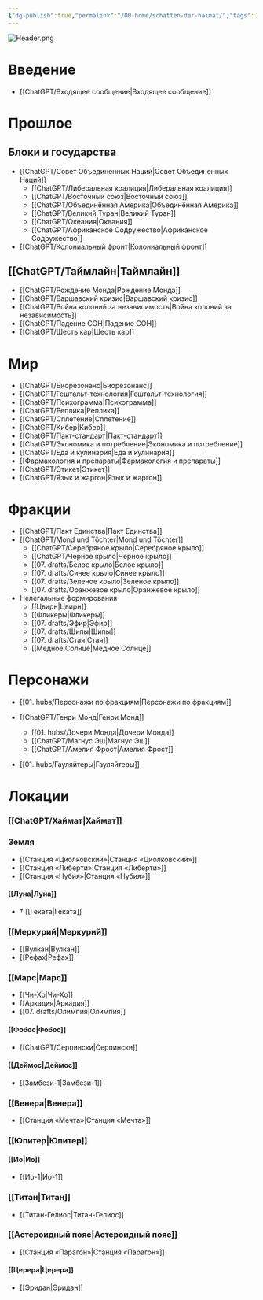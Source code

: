 ```yaml
---
{"dg-publish":true,"permalink":"/00-home/schatten-der-haimat/","tags":["#хаб","gardenEntry"]}
---
```


![Header.png](/img/user/09.%20files/Header.png)
# Введение
- [[ChatGPT/Входящее сообщение\|Входящее сообщение]]
# Прошлое
## Блоки и государства
- [[ChatGPT/Совет Объединенных Наций\|Совет Объединенных Наций]]
	- [[ChatGPT/Либеральная коалиция\|Либеральная коалиция]]
	- [[ChatGPT/Восточный союз\|Восточный союз]]
	- [[ChatGPT/Объединённая Америка\|Объединённая Америка]]
	- [[ChatGPT/Великий Туран\|Великий Туран]]
	- [[ChatGPT/Океания\|Океания]]
	- [[ChatGPT/Африканское Содружество\|Африканское Содружество]]
- [[ChatGPT/Колониальный фронт\|Колониальный фронт]]
## [[ChatGPT/Таймлайн\|Таймлайн]]
- [[ChatGPT/Рождение Монда\|Рождение Монда]]
- [[ChatGPT/Варшавский кризис\|Варшавский кризис]]
- [[ChatGPT/Война колоний за независимость\|Война колоний за независимость]]
- [[ChatGPT/Падение СОН\|Падение СОН]]
- [[ChatGPT/Шесть кар\|Шесть кар]]
# Мир
- [[ChatGPT/Биорезонанс\|Биорезонанс]]
- [[ChatGPT/Гештальт-технология\|Гештальт-технология]]
- [[ChatGPT/Психограмма\|Психограмма]]
- [[ChatGPT/Реплика\|Реплика]]
- [[ChatGPT/Сплетение\|Сплетение]]
- [[ChatGPT/Кибер\|Кибер]]
- [[ChatGPT/Пакт-стандарт\|Пакт-стандарт]]
- [[ChatGPT/Экономика и потребление\|Экономика и потребление]]
- [[ChatGPT/Еда и кулинария\|Еда и кулинария]]
- [[Фармакология и препараты\|Фармакология и препараты]]
- [[ChatGPT/Этикет\|Этикет]]
- [[ChatGPT/Язык и жаргон\|Язык и жаргон]]
# Фракции
- [[ChatGPT/Пакт Единства\|Пакт Единства]]
- [[ChatGPT/Mond und Töchter\|Mond und Töchter]]
	- [[ChatGPT/Серебряное крыло\|Серебряное крыло]]
	- [[ChatGPT/Черное крыло\|Черное крыло]]
	- [[07. drafts/Белое крыло\|Белое крыло]]
	- [[07. drafts/Синее крыло\|Синее крыло]]
	- [[07. drafts/Зеленое крыло\|Зеленое крыло]]
	- [[07. drafts/Оранжевое крыло\|Оранжевое крыло]]
- Нелегальные формирования
	- [[Цвирн\|Цвирн]]
	- [[Фликеры\|Фликеры]]
	- [[07. drafts/Эфир\|Эфир]]
	- [[07. drafts/Шипы\|Шипы]]
	- [[07. drafts/Стая\|Стая]]
	- [[Медное Солнце\|Медное Солнце]]
# Персонажи
- [[01. hubs/Персонажи по фракциям\|Персонажи по фракциям]]

- [[ChatGPT/Генри Монд\|Генри Монд]]
	- [[01. hubs/Дочери Монда\|Дочери Монда]]
	- [[ChatGPT/Магнус Эш\|Магнус Эш]]
	- [[ChatGPT/Амелия Фрост\|Амелия Фрост]]
- [[01. hubs/Гауляйтеры\|Гауляйтеры]]
# Локации
### [[ChatGPT/Хаймат\|Хаймат]]
### Земля
- [[Станция «Циолковский»\|Станция «Циолковский»]]
- [[Станция «Либерти»\|Станция «Либерти»]]
- [[Станция «Нубия»\|Станция «Нубия»]]
#### [[Луна\|Луна]]
- † [[Геката\|Геката]]
### [[Меркурий\|Меркурий]]
- [[Вулкан\|Вулкан]]
- [[Рефах\|Рефах]]
### [[Марс\|Марс]]
- [[Чи-Хо\|Чи-Хо]]
- [[Аркадия\|Аркадия]]
- [[07. drafts/Олимпия\|Олимпия]]
#### [[Фобос\|Фобос]]
- [[ChatGPT/Серпински\|Серпински]]
#### [[Деймос\|Деймос]]
- [[Замбези-1\|Замбези-1]]
### [[Венера\|Венера]]
- [[Станция «Мечта»\|Станция «Мечта»]]
### [[Юпитер\|Юпитер]]
#### [[Ио\|Ио]]
- [[Ио-1\|Ио-1]]
### [[Титан\|Титан]]
- [[Титан-Гелиос\|Титан-Гелиос]]
### [[Астероидный пояс\|Астероидный пояс]]
- [[Станция «Парагон»\|Станция «Парагон»]]
#### [[Церера\|Церера]]
- [[Эридан\|Эридан]]

